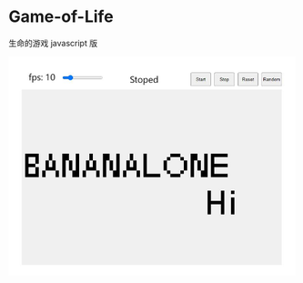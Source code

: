 # Game-of-Life
生命的游戏  javascript 版

![Game of Live](https://raw.githubusercontent.com/bananalone/Game-of-Life/main/GameOfLive.jpg)
